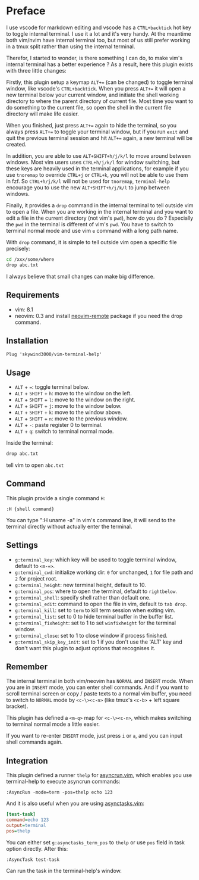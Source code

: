 # Preface

I use vscode for markdown editing and vscode has a `CTRL+backtick` hot key to toggle internal terminal. I use it a lot and it's very handy. At the meantime both vim/nvim have internal terminal too, but most of us still prefer working in a tmux split rather than using the internal terminal.

Therefor, I started to wonder, is there something I can do, to make vim's internal terminal has a better experience ? As a result, here this plugin exists with three little changes:

Firstly, this plugin setup a keymap `ALT+=` (can be changed) to toggle terminal window, like vscode's `CTRL+backtick`. When you press `ALT+=` it will open a new terminal below your current window, and initiate the shell working directory to where the parent directory of current file. Most time you want to do something to the current file, so open the shell in the current file directory will make life easier.

When you finished, just press `ALT+=` again to hide the terminal, so you always press `ALT+=` to toggle your terminal window, but if you run `exit` and quit the previous terminal session and hit `ALT+=` again, a new terminal will be created.

In addition, you are able to use `ALT+SHIFT+h/j/k/l` to move around between windows. Most vim users uses `CTRL+h/j/k/l` for window switching, but these keys are heavily used in the terminal applications, for example if you use `tnoremap` to override `CTRL+j` or `CTRL+k`, you will not be able to use them in fzf. So `CTRL+h/j/k/l` will not be used for `tnoremap`, `terminal-help` encourage you to use the new `ALT+SHIFT+h/j/k/l` to jump between windows.

Finally, it provides a `drop` command in the internal terminal to tell outside vim to open a file. When you are working in the internal terminal and you want to edit a file in the current directory (not vim's `pwd`), how do you do ? Especially the `pwd` in the terminal is different of vim's `pwd`. You have to switch to terminal normal mode and use vim `e` command with a long path name.

With `drop` command, it is simple to tell outside vim open a specific file precisely:

```bash
cd /xxx/some/where
drop abc.txt
```

I always believe that small changes can make big difference.

## Requirements

- vim: 8.1
- neovim: 0.3 and install [neovim-remote](https://github.com/mhinz/neovim-remote) package if you need the drop command.

## Installation

```VimL
Plug 'skywind3000/vim-terminal-help'
```

## Usage

- `ALT` + `=`: toggle terminal below.
- `ALT` + `SHIFT` + `h`: move to the window on the left.
- `ALT` + `SHIFT` + `l`: move to the window on the right.
- `ALT` + `SHIFT` + `j`: move to the window below.
- `ALT` + `SHIFT` + `k`: move to the window above.
- `ALT` + `SHIFT` + `n`: move to the previous window.
- `ALT` + `-`: paste register 0 to terminal.
- `ALT` + `q`: switch to terminal normal mode.

Inside the terminal:

```bash
drop abc.txt
```

tell vim to open `abc.txt`

## Command

This plugin provide a single command `H`:

```VimL
:H {shell command}
```

You can type ":H uname -a" in vim's command line, it will send to the terminal directly without actually enter the terminal.


## Settings

- `g:terminal_key`: which key will be used to toggle terminal window, default to `<m-=>`.
- `g:terminal_cwd`: initialize working dir: `0` for unchanged, `1` for file path and `2` for project root.
- `g:terminal_height`: new terminal height, default to 10.
- `g:terminal_pos`: where to open the terminal, default to `rightbelow`.
- `g:terminal_shell`: specify shell rather than default one.
- `g:terminal_edit`: command to open the file in vim, default to `tab drop`.
- `g:terminal_kill`: set to `term` to kill term session when exiting vim.
- `g:terminal_list`: set to 0 to hide terminal buffer in the buffer list.
- `g:terminal_fixheight`: set to 1 to set `winfixheight` for the terminal window.
- `g:terminal_close`: set to 1 to close window if process finished.
- `g:terminal_skip_key_init`: set to 1 if you don't use the 'ALT' key and don't want this plugin to adjust options that recognises it.


## Remember

The internal terminal in both vim/neovim has `NORMAL` and `INSERT` mode. When you are in `INSERT` mode, you can enter shell commands. And if you want to scroll terminal screen or copy / paste texts to a normal vim buffer, you need to switch to `NORMAL` mode by `<c-\><c-n>` (like tmux's `<c-b>` + left square bracket).

This plugin has defined a `<m-q>` map for `<c-\><c-n>`, which makes switching to terminal normal mode a little easier.

If you want to re-enter `INSERT` mode, just press `i` or `a`, and you can input shell commands again.

## Integration

This plugin defined a runner `thelp` for [asyncrun.vim](https://github.com/skywind3000/asyncrun.vim), which enables you use terminal-help to execute asyncrun commands:

```VimL
:AsyncRun -mode=term -pos=thelp echo 123
```

And it is also useful when you are using [asynctasks.vim](https://github.com/skywind3000/asynctasks.vim):

```ini
[test-task]
command=echo 123
output=terminal
pos=thelp
```

You can either set `g:asynctasks_term_pos` to `thelp` or use `pos` field in task option directly. After this:

```VimL
:AsyncTask test-task
```

Can run the task in the terminal-help's window.

